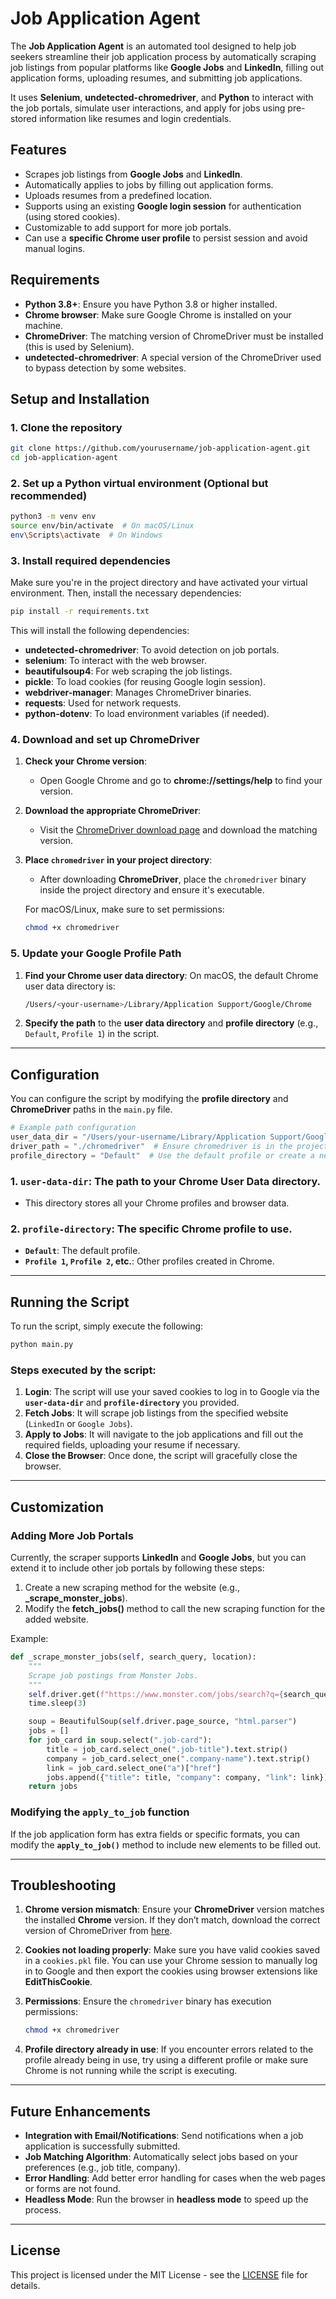 # Job Application Agent

The **Job Application Agent** is an automated tool designed to help job seekers streamline their job application process by automatically scraping job listings from popular platforms like **Google Jobs** and **LinkedIn**, filling out application forms, uploading resumes, and submitting job applications.

It uses **Selenium**, **undetected-chromedriver**, and **Python** to interact with the job portals, simulate user interactions, and apply for jobs using pre-stored information like resumes and login credentials.

## Features

- Scrapes job listings from **Google Jobs** and **LinkedIn**.
- Automatically applies to jobs by filling out application forms.
- Uploads resumes from a predefined location.
- Supports using an existing **Google login session** for authentication (using stored cookies).
- Customizable to add support for more job portals.
- Can use a **specific Chrome user profile** to persist session and avoid manual logins.

## Requirements

- **Python 3.8+**: Ensure you have Python 3.8 or higher installed.
- **Chrome browser**: Make sure Google Chrome is installed on your machine.
- **ChromeDriver**: The matching version of ChromeDriver must be installed (this is used by Selenium).
- **undetected-chromedriver**: A special version of the ChromeDriver used to bypass detection by some websites.

## Setup and Installation

### 1. Clone the repository

```bash
git clone https://github.com/yourusername/job-application-agent.git
cd job-application-agent
```

### 2. Set up a Python virtual environment (Optional but recommended)

```bash
python3 -m venv env
source env/bin/activate  # On macOS/Linux
env\Scripts\activate  # On Windows
```

### 3. Install required dependencies

Make sure you're in the project directory and have activated your virtual environment. Then, install the necessary dependencies:

```bash
pip install -r requirements.txt
```

This will install the following dependencies:

- **undetected-chromedriver**: To avoid detection on job portals.
- **selenium**: To interact with the web browser.
- **beautifulsoup4**: For web scraping the job listings.
- **pickle**: To load cookies (for reusing Google login session).
- **webdriver-manager**: Manages ChromeDriver binaries.
- **requests**: Used for network requests.
- **python-dotenv**: To load environment variables (if needed).

### 4. Download and set up ChromeDriver

1. **Check your Chrome version**:

   - Open Google Chrome and go to **chrome://settings/help** to find your version.

2. **Download the appropriate ChromeDriver**:

   - Visit the [ChromeDriver download page](https://sites.google.com/chromium.org/driver/) and download the matching version.

3. **Place `chromedriver` in your project directory**:

   - After downloading **ChromeDriver**, place the `chromedriver` binary inside the project directory and ensure it's executable.

   For macOS/Linux, make sure to set permissions:

   ```bash
   chmod +x chromedriver
   ```

### 5. Update your Google Profile Path

1. **Find your Chrome user data directory**:
   On macOS, the default Chrome user data directory is:

   ```bash
   /Users/<your-username>/Library/Application Support/Google/Chrome
   ```

2. **Specify the path** to the **user data directory** and **profile directory** (e.g., `Default`, `Profile 1`) in the script.

---

## Configuration

You can configure the script by modifying the **profile directory** and **ChromeDriver** paths in the `main.py` file.

```python
# Example path configuration
user_data_dir = "/Users/your-username/Library/Application Support/Google/Chrome"
driver_path = "./chromedriver"  # Ensure chromedriver is in the project folder
profile_directory = "Default"  # Use the default profile or create a new profile
```

### 1. **`user-data-dir`**: The path to your **Chrome User Data** directory.

- This directory stores all your Chrome profiles and browser data.

### 2. **`profile-directory`**: The specific Chrome **profile** to use.

- **`Default`**: The default profile.
- **`Profile 1`, `Profile 2`, etc.**: Other profiles created in Chrome.

---

## Running the Script

To run the script, simply execute the following:

```bash
python main.py
```

### Steps executed by the script:

1. **Login**: The script will use your saved cookies to log in to Google via the **`user-data-dir`** and **`profile-directory`** you provided.
2. **Fetch Jobs**: It will scrape job listings from the specified website (`LinkedIn` or `Google Jobs`).
3. **Apply to Jobs**: It will navigate to the job applications and fill out the required fields, uploading your resume if necessary.
4. **Close the Browser**: Once done, the script will gracefully close the browser.

---

## Customization

### Adding More Job Portals

Currently, the scraper supports **LinkedIn** and **Google Jobs**, but you can extend it to include other job portals by following these steps:

1. Create a new scraping method for the website (e.g., **\_scrape_monster_jobs**).
2. Modify the **fetch_jobs()** method to call the new scraping function for the added website.

Example:

```python
def _scrape_monster_jobs(self, search_query, location):
    """
    Scrape job postings from Monster Jobs.
    """
    self.driver.get(f"https://www.monster.com/jobs/search?q={search_query}&where={location}")
    time.sleep(3)

    soup = BeautifulSoup(self.driver.page_source, "html.parser")
    jobs = []
    for job_card in soup.select(".job-card"):
        title = job_card.select_one(".job-title").text.strip()
        company = job_card.select_one(".company-name").text.strip()
        link = job_card.select_one("a")["href"]
        jobs.append({"title": title, "company": company, "link": link})
    return jobs
```

### Modifying the `apply_to_job` function

If the job application form has extra fields or specific formats, you can modify the **`apply_to_job()`** method to include new elements to be filled out.

---

## Troubleshooting

1. **Chrome version mismatch**: Ensure your **ChromeDriver** version matches the installed **Chrome** version. If they don’t match, download the correct version of ChromeDriver from [here](https://sites.google.com/chromium.org/driver/).
2. **Cookies not loading properly**: Make sure you have valid cookies saved in a `cookies.pkl` file. You can use your Chrome session to manually log in to Google and then export the cookies using browser extensions like **EditThisCookie**.

3. **Permissions**: Ensure the `chromedriver` binary has execution permissions:

   ```bash
   chmod +x chromedriver
   ```

4. **Profile directory already in use**: If you encounter errors related to the profile already being in use, try using a different profile or make sure Chrome is not running while the script is executing.

---

## Future Enhancements

- **Integration with Email/Notifications**: Send notifications when a job application is successfully submitted.
- **Job Matching Algorithm**: Automatically select jobs based on your preferences (e.g., job title, company).
- **Error Handling**: Add better error handling for cases when the web pages or forms are not found.
- **Headless Mode**: Run the browser in **headless mode** to speed up the process.

---

## License

This project is licensed under the MIT License - see the [LICENSE](LICENSE) file for details.
